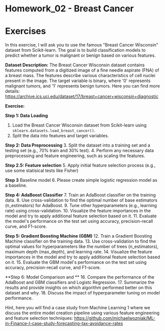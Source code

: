 # Homework_02 - Breast Cancer

# Exercises
In this exercise, I will ask you to use the famous "Breast Cancer Wisconsin" dataset from Scikit-learn. The goal is to build classification models to predict whether a tumor is malignant or benign based on various features.

**Dataset Description:**
The Breast Cancer Wisconsin dataset contains features computed from a digitized image of a fine needle aspirate (FNA) of a breast mass. The features describe various characteristics of cell nuclei present in the image. The target variable is binary, where '0' represents malignant tumors, and '1' represents benign tumors. Here you can find more details: https://archive.ics.uci.edu/dataset/17/breast+cancer+wisconsin+diagnostic

**Exercise:**

**Step 1: Data Loading**
1. Load the Breast Cancer Wisconsin dataset from Scikit-learn using `sklearn.datasets.load_breast_cancer()`.
2. Split the data into features and target variables.

**Step 2: Data Preprocessing**
3. Split the dataset into a training set and a testing set (e.g., 70% train and 30% test).
4. Perform any necessary data preprocessing and feature engineering, such as scaling the features.

**Step 2.5: Feature selection**
5. Apply initial feature selection process (e.g., use some statisical tests like Fisher)

**Step 3** Baseline model
6. Please create simple logistic regression model as a baseline.

**Step 4: AdaBoost Classifier**
7. Train an AdaBoost classifier on the training data.
8. Use cross-validation to find the optimal number of base estimators (n_estimators) for AdaBoost.
9. Tune other hyperparameters (e.g., learning rate) using cross-validation.
10. Visualize the feature importances in the model and try to apply additional feature selection based on it.
11. Evaluate the model's performance on the test set using accuracy, precision-recall curve, and F1-score.

**Step 5: Gradient Boosting Machine (GBM)**
12. Train a Gradient Boosting Machine classifier on the training data.
13. Use cross-validation to find the optimal values for hyperparameters like the number of trees (n_estimators), maximum depth (max_depth), and learning rate.
14. Visualize the feature importances in the model and try to apply additional feature selection based on it.
15. Evaluate the GBM model's performance on the test set using accuracy, precision-recall curve, and F1-score.

**Step 6: Model Comparison and **
16. Compare the performance of the AdaBoost and GBM classifiers and Logistc Regression.
17. Summarize the results and provide insights on which algorithm performed better on this dataset and why.
18. Discuss the impact of hyperparameter tuning on model performance.

Hint, here you will find a case study from Machine Learning 1 where we discuss the entire model creation pipeline using various feature engineering and feature selection techniques: https://github.com/michaelwozniak/ML-in-Finance-I-case-study-forecasting-tax-avoidance-rates
 
